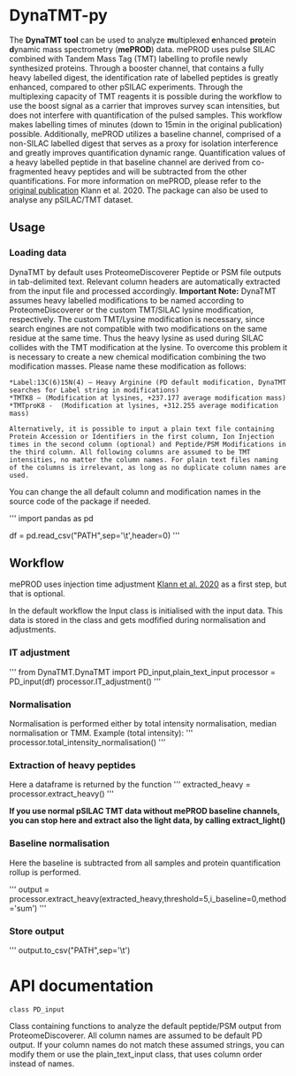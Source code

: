 # DynaTMT-py
The **DynaTMT tool** can be used to analyze **m**ultiplexed **e**nhanced **pro**tein **d**ynamic mass spectrometry (**mePROD**) data. mePROD uses pulse SILAC combined with Tandem Mass Tag (TMT) labelling to profile newly synthesized proteins. Through a booster channel, that contains a fully heavy labelled digest, the identification rate of labelled peptides is greatly enhanced, compared to other pSILAC experiments. Through the multiplexing capacity of TMT reagents it is possible during the workflow to use the boost signal as a carrier that improves survey scan intensities, but does not interfere with quantification of the pulsed samples. This workflow makes labelling times of minutes (down to 15min in the original publication) possible.
    Additionally, mePROD utilizes a baseline channel, comprised of a non-SILAC labelled digest that serves as a proxy for isolation interference and greatly improves quantification dynamic range. Quantification values of a heavy labelled peptide in that baseline channel are derived from co-fragmented heavy peptides and will be subtracted from the other quantifications. 
    For more information on mePROD, please refer to the [original publication](https://doi.org/10.1016/j.molcel.2019.11.010) Klann et al. 2020. 
The package can also be used to analyse any pSILAC/TMT dataset. 

## Usage
### Loading data
DynaTMT by default uses ProteomeDiscoverer Peptide or PSM file outputs in tab-delimited text. Relevant column headers are automatically extracted from the input file and processed accordingly.
    **Important Note:** DynaTMT assumes heavy labelled modifications to be named according to ProteomeDiscoverer or the custom TMT/SILAC lysine modification, respectively. The custom TMT/Lysine modification is necessary, since search engines are not compatible with two modifications on the same residue at the same time. Thus the heavy lysine as used during SILAC collides with the TMT modification at the lysine. To overcome this problem it is necessary to create a new chemical modification combining the two modification masses. Please name these modification as follows:
    
    *Label:13C(6)15N(4) – Heavy Arginine (PD default modification, DynaTMT searches for Label string in modifications)
    *TMTK8 – (Modification at lysines, +237.177 average modification mass)
    *TMTproK8 -  (Modification at lysines, +312.255 average modification mass)
    
    Alternatively, it is possible to input a plain text file containing Protein Accession or Identifiers in the first column, Ion Injection times in the second column (optional) and Peptide/PSM Modifications in the third column. All following columns are assumed to be TMT intensities, no matter the column names. For plain text files naming of the columns is irrelevant, as long as no duplicate column names are used.
You can change the all default column and modification names in the source code of the package if needed.

'''
import pandas as pd

df = pd.read_csv("PATH",sep='\t',header=0)
'''

## Workflow

mePROD uses injection time adjustment [Klann et al. 2020](https://doi.org/10.1021/acs.analchem.0c01749) as a first step, but that is optional.

In the default workflow the Input class is initialised with the input data. This data is stored in the class and gets modfified during normalisation and adjustments.

### IT adjustment
'''
from DynaTMT.DynaTMT import PD_input,plain_text_input
processor = PD_input(df)
processor.IT_adjustment()
'''
### Normalisation
Normalisation is performed either by total intensity normalisation, median normalisation or TMM.
Example (total intensity):
'''
processor.total_intensity_normalisation()
'''

### Extraction of heavy peptides
Here a dataframe is returned by the function
'''
extracted_heavy = processor.extract_heavy()
'''

**If you use normal pSILAC TMT data without mePROD baseline channels, you can stop here and extract also the light data, by calling extract_light()**

### Baseline normalisation
Here the baseline is subtracted from all samples and protein quantification rollup is performed.

'''
output = processor.extract_heavy(extracted_heavy,threshold=5,i_baseline=0,method='sum')
'''

### Store output
'''
output.to_csv("PATH",sep='\t')



# API documentation
    class PD_input
Class containing functions to analyze the default peptide/PSM output from ProteomeDiscoverer. All column names are assumed
to be default PD output. If your column names do not match these assumed strings, you can modify them or use the plain_text_input
class, that uses column order instead of names.